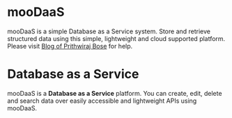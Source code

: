# mooDaaS
mooDaaS is a simple Database as a Service system. Store and retrieve structured data using this simple, lightweight and cloud supported platform. Please visit [Blog of Prithwiraj Bose](http://sribasu.com "sribasu.com") for help.

# Database as a Service
mooDaaS is a **Database as a Service** platform. You can create, edit, delete and search data over easily accessible and lightweight APIs using mooDaaS.
